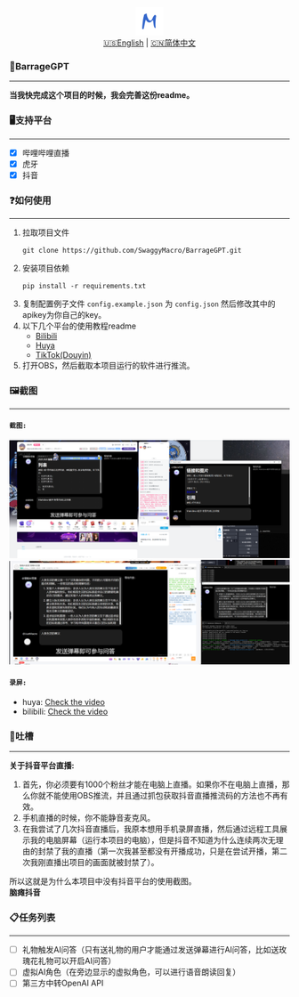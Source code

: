 <div align=center>
   <img src="Resources/Images/logo.png" width="50px" height="50px" alt="logo"/>
</div>
<div align=center>
   <a href="readme_en.md">🇺🇸English</a> | <a href="readme.md">🇨🇳简体中文</a>
</div>


### 🤖BarrageGPT
***
**当我快完成这个项目的时候，我会完善这份readme。**

### 🖥️支持平台
***
- [x] 哔哩哔哩直播
- [x] 虎牙
- [x] 抖音

### ❓如何使用
***
1. 拉取项目文件
   ```shell
   git clone https://github.com/SwaggyMacro/BarrageGPT.git
   ```
2. 安装项目依赖
   ```shell
   pip install -r requirements.txt
   ```
3. 复制配置例子文件 `config.example.json` 为 `config.json` 然后修改其中的apikey为你自己的key。 
4. 以下几个平台的使用教程readme
    - [Bilibili](./Readme/readme_bilibili.md)
    - [Huya](./Readme/readme_huya.md)
    - [TikTok(Douyin)](./Readme/readme_tiktok.md)
5. 打开OBS，然后截取本项目运行的软件进行推流。

### 🖼️截图
***
#### `截图:`
![bilibili](https://raw.githubusercontent.com/SwaggyMacro/BarrageGPT/master/Screenshots/Pictures/bilibili.png)
![huya](https://raw.githubusercontent.com/SwaggyMacro/BarrageGPT/master/Screenshots/Pictures/huya.png)

#### `录屏:`
- huya: [Check the video](https://raw.githubusercontent.com/SwaggyMacro/BarrageGPT/master/Screenshots/Videos/huya.mp4)
- bilibili: [Check the video](https://raw.githubusercontent.com/SwaggyMacro/BarrageGPT/master/Screenshots/Videos/bilibili.mp4)

### 🤬吐槽
***
**关于抖音平台直播:**

1. 首先，你必须要有1000个粉丝才能在电脑上直播。如果你不在电脑上直播，那么你就不能使用OBS推流，并且通过抓包获取抖音直播推流码的方法也不再有效。
2. 手机直播的时候，你不能静音麦克风。
3. 在我尝试了几次抖音直播后，我原本想用手机录屏直播，然后通过远程工具展示我的电脑屏幕（运行本项目的电脑），但是抖音不知道为什么连续两次无理由的封禁了我的直播（第一次我甚至都没有开播成功，只是在尝试开播，第二次我刚直播出项目的画面就被封禁了）。

所以这就是为什么本项目中没有抖音平台的使用截图。  
**脑瘫抖音**

### 📋任务列表
***
- [ ] 礼物触发AI问答（只有送礼物的用户才能通过发送弹幕进行AI问答，比如送玫瑰花礼物可以开启AI问答）
- [ ] 虚拟AI角色（在旁边显示的虚拟角色，可以进行语音朗读回复）
- [ ] 第三方中转OpenAI API